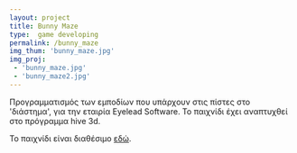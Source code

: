 ```yaml
---
layout: project
title: Bunny Maze
type:  game developing
permalink: /bunny_maze
img_thum: 'bunny_maze.jpg'
img_proj:
 - 'bunny_maze.jpg'
 - 'bunny_maze2.jpg'
---
```



Προγραμματισμός των εμποδίων που υπάρχουν στις πίστες στο 'διάστημα', για την εταιρία Eyelead Software. Το παιχνίδι έχει αναπτυχθεί στο πρόγραμμα hive 3d.

Το παιχνίδι είναι διαθέσιμο [εδώ][link].

 [link]: https://play.google.com/store/apps/details?id=com.eyelead.bunnymaze&hl=el
